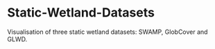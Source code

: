 # Static-Wetland-Datasets
Visualisation of three static wetland datasets: SWAMP, GlobCover and GLWD.
